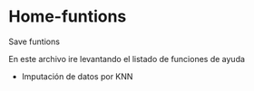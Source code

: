 # Home-funtions
Save funtions

En este archivo ire levantando el listado de funciones de ayuda


- Imputación de datos por KNN
